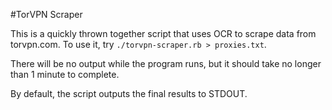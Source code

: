 #TorVPN Scraper

This is a quickly thrown together script that uses OCR to scrape data from 
torvpn.com. To use it, try `./torvpn-scraper.rb > proxies.txt`.

There will be no output while the program runs, but it should take no longer
than 1 minute to complete.

By default, the script outputs the final results to STDOUT.
